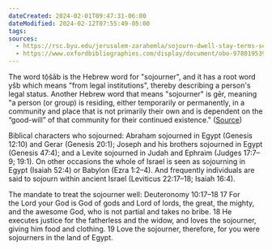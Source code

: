 ```yaml
---
dateCreated: 2024-02-01T09:47:31-06:00
dateModified: 2024-02-12T07:55:49-05:00
tags: 
sources:
  - https://rsc.byu.edu/jerusalem-zarahemla/sojourn-dwell-stay-terms-servitude#:~:text=The%20terms%20to%20sojourn%2C%20to,trip%20through%20the%20Arabian%20desert.
  - https://www.oxfordbibliographies.com/display/document/obo-9780195393361/obo-9780195393361-0266.xml
---
```

The word tộšāb is the Hebrew word for "sojourner", and it has a root word yšb which means "from legal institutions", thereby describing a person's legal status. Another Hebrew word that means "sojourner" is gēr, meaning "a person (or group) is residing, either temporarily or permanently, in a community and place that is not primarily their own and is dependent on the “good-will” of that community for their continued existence." ([Source](https://www.oxfordbibliographies.com/display/document/obo-9780195393361/obo-9780195393361-0266.xml))

Biblical characters who sojourned:
Abraham sojourned in Egypt (Genesis 12:10) and Gerar (Genesis 20:1); Joseph and his brothers sojourned in Egypt (Genesis 47:4); and a Levite sojourned in Judah and Ephraim (Judges 17:7–9; 19:1). On other occasions the whole of Israel is seen as sojourning in Egypt (Isaiah 52:4) or Babylon (Ezra 1:2–4). And frequently individuals are said to sojourn within ancient Israel (Leviticus 22:17–18; Isaiah 16:4).

The mandate to treat the sojourner well: Deuteronomy 10:17–18
17 For the Lord your God is God of gods and Lord of lords, the great, the mighty, and the awesome God, who is not partial and takes no bribe. 18 He executes justice for the fatherless and the widow, and loves the sojourner, giving him food and clothing. 19 Love the sojourner, therefore, for you were sojourners in the land of Egypt. 